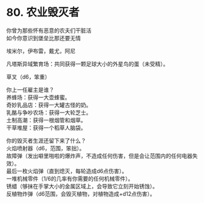 # 80. 农业毁灭者  
你曾为那些怀有恶意的农夫们干脏活  
如今你意识到堡垒比那还要无情  
  
埃米尔，伊布雷，戴尤，阿尼  
  
凡塔斯异域繁育场：共同获得一颗足球大小的外星鸟的蛋（未受精）。  
  
草叉（d6，笨重）  
  
你上一任雇主是谁？  
养蜂场：获得一大壶蜂蜜。  
奇妙乳品店：获得一大罐古怪的奶。  
乳酪与争吵农场：获得一大轮芝士。  
土制高潮：获得一根烟管和烟草。  
干草堆屋：获得一个稻草人脑袋。  
  
你的毁灭者生涯还留下来了什么？  
火焰喷射器（d6，范围，笨拙）。  
故障弹（发出噼里啪啦的爆炸声，不造成任何伤害，但是会让范围内的任何电器失效）。  
最后一枚火焰弹（直到熄灭，每轮造成d6点伤害）。  
一堆机械零件（1/6的几率有你需要的任何机械零件）。  
锈蜡（够抹在手掌大小的金属区域上，会导致它立刻开始锈蚀）。  
反植物炸弹（d6范围，会毁灭植物，对植物造成+d12点伤害）。